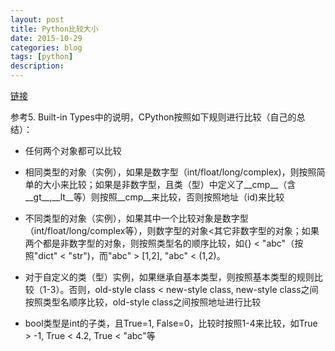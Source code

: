 ```yaml
---
layout: post
title: Python比较大小
date: 2015-10-29
categories: blog
tags: [python]
description: 
---
```


[链接](http://www.zhihu.com/question/21435298/answer/18226025)

参考5. Built-in Types中的说明，CPython按照如下规则进行比较（自己的总结）：

- 任何两个对象都可以比较

- 相同类型的对象（实例），如果是数字型（int/float/long/complex)，则按照简单的大小来比较；如果是非数字型，且类（型）中定义了__cmp__（含__gt__,__lt__等）则按照__cmp__来比较，否则按照地址（id)来比较

- 不同类型的对象（实例），如果其中一个比较对象是数字型（int/float/long/complex等），则数字型的对象<其它非数字型的对象；如果两个都是非数字型的对象，则按照类型名的顺序比较，如{} < "abc"（按照"dict" < "str")，而"abc" > [1,2], "abc" < (1,2)。

- 对于自定义的类（型）实例，如果继承自基本类型，则按照基本类型的规则比较（1-3）。否则，old-style class < new-style class, new-style class之间按照类型名顺序比较，old-style class之间按照地址进行比较

- bool类型是int的子类，且True=1, False=0，比较时按照1-4来比较，如True > -1, True < 4.2, True < "abc"等